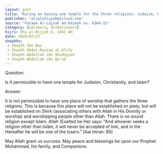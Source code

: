 ```yaml
---
layout: post
title: "Ruling on having one temple for the three religions; Judaism, Christianity, and Islam"
publisher: "alsalafiyyah@icloud.com"
source: "Fatawa Al-Lajnah Ad-Daimah no. 6364-15"
category: [walabara, disbelievers]
hijri: Dhu al-Hijjah 6, 1441 AH
date: 2020/07/27
shaykhs: 
 - Shaykh Ibn Baz
 - Shaykh Abdul-Razzaq al-Afify
 - Shaykh Abdullah ibn Ghudayyan
 - Shaykh Abdullah ibn Qa'ud
---
```


Question: 
 
Is it permissible to have one temple for Judaism, Christianity, and Islam?

Answer:

It is not permissible to have one place of worship that gathers the three religions. This is because this place will not be established on piety, but will be established on Shirk (associating others with Allah in His Divinity or worship) and worshipping people other than Allah. There is no sound religion except Islam. Allah (Exalted be He) says: "And whoever seeks a religion other than Islâm, it will never be accepted of him, and in the Hereafter he will be one of the losers." [Aal Imran: 85]

May Allah grant us success. May peace and blessings be upon our Prophet Muhammad, his family, and Companions.
